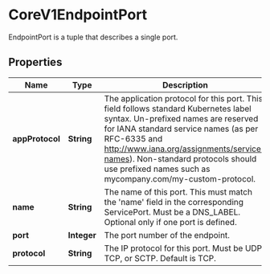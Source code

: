 

# CoreV1EndpointPort

EndpointPort is a tuple that describes a single port.
## Properties

Name | Type | Description | Notes
------------ | ------------- | ------------- | -------------
**appProtocol** | **String** | The application protocol for this port. This field follows standard Kubernetes label syntax. Un-prefixed names are reserved for IANA standard service names (as per RFC-6335 and http://www.iana.org/assignments/service-names). Non-standard protocols should use prefixed names such as mycompany.com/my-custom-protocol. |  [optional]
**name** | **String** | The name of this port.  This must match the &#39;name&#39; field in the corresponding ServicePort. Must be a DNS_LABEL. Optional only if one port is defined. |  [optional]
**port** | **Integer** | The port number of the endpoint. | 
**protocol** | **String** | The IP protocol for this port. Must be UDP, TCP, or SCTP. Default is TCP.   |  [optional]



